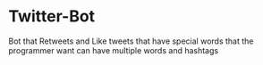 # Twitter-Bot
Bot that Retweets and Like tweets that have special words that the programmer want can have multiple words and hashtags
